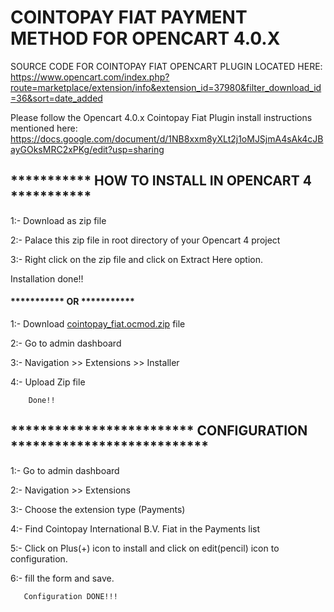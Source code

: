 # COINTOPAY FIAT PAYMENT METHOD FOR OPENCART 4.0.X

SOURCE CODE FOR COINTOPAY FIAT OPENCART PLUGIN LOCATED HERE: https://www.opencart.com/index.php?route=marketplace/extension/info&extension_id=37980&filter_download_id=36&sort=date_added

Please follow the Opencart 4.0.x Cointopay Fiat Plugin install instructions mentioned here: https://docs.google.com/document/d/1NB8xxm8yXLt2j1oMJSjmA4sAk4cJBayGOksMRC2xPKg/edit?usp=sharing

## *********** HOW TO INSTALL IN OPENCART 4 ***********

1:- Download as zip file

2:- Palace this zip file in root directory of your Opencart 4 project

3:- Right click on the zip file and click on Extract Here option.

Installation done!!

#### *********** OR ***********

1:- Download <a download href="https://github.com/Cointopay/OpenCart-4x-fiatonly/blob/main/cointopay_fiat.ocmod.zip">cointopay_fiat.ocmod.zip</a> file

2:- Go to admin dashboard

3:- Navigation >> Extensions >> Installer

4:- Upload Zip file

    	Done!!

## ************************* CONFIGURATION ***************************

1:- Go to admin dashboard

2:- Navigation >> Extensions

3:- Choose the extension type (Payments)

4:- Find Cointopay International B.V. Fiat in the Payments list

5:- Click on Plus(+) icon to install and click on edit(pencil) icon to configuration.

6:- fill the form and save.

       Configuration DONE!!!
